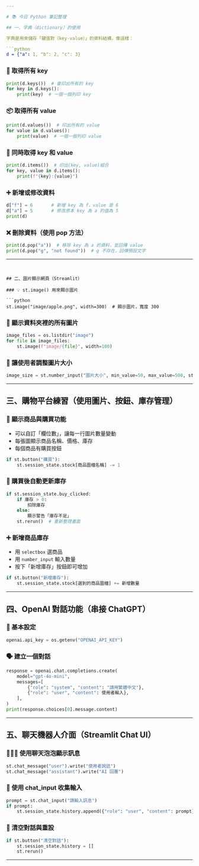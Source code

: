 ```yaml
---

# 📚 今日 Python 筆記整理

## 一、字典（dictionary）的使用

字典是用來儲存「鍵值對（key-value）」的資料結構，像這樣：

```python
d = {"a": 1, "b": 2, "c": 3}
```

### 🔑 取得所有 key

```python
print(d.keys())  # 會印出所有的 key
for key in d.keys():
    print(key)  # 一個一個列印 key
```

### 📦 取得所有 value

```python
print(d.values())  # 印出所有的 value
for value in d.values():
    print(value)  # 一個一個列印 value
```

### 🔁 同時取得 key 和 value

```python
print(d.items())  # 印出(key, value)組合
for key, value in d.items():
    print(f"{key}:{value}")
```

### ➕ 新增或修改資料

```python
d["f"] = 6       # 新增 key 為 f，value 是 6
d["a"] = 5       # 修改原本 key 為 a 的值為 5
print(d)
```

### ❌ 刪除資料（使用 pop 方法）

```python
print(d.pop("a"))  # 移除 key 為 a 的資料，並回傳 value
print(d.pop("g", "not found"))  # g 不存在，回傳預設文字
```

---
```


## 二、圖片顯示網頁（Streamlit）

### 💡 st.image() 用來顯示圖片

```python
st.image("image/apple.png", width=300)  # 顯示圖片，寬度 300
```

### 📂 顯示資料夾裡的所有圖片

```python
image_files = os.listdir("image")
for file in image_files:
    st.image(f"image/{file}", width=100)
```

### 🔧 讓使用者調整圖片大小

```python
image_size = st.number_input("圖片大小", min_value=50, max_value=500, step=50, value=100)
```

---

## 三、購物平台練習（使用圖片、按鈕、庫存管理）

### 🛒 顯示商品與購買功能

- 可以自訂「欄位數」，讓每一行圖片數量變動
- 每張圖顯示商品名稱、價格、庫存
- 每個商品有購買按鈕

```python
if st.button("購買"):
    st.session_state.stock[商品圖檔名稱] -= 1
```

### 🔄 購買後自動更新庫存

```python
if st.session_state.buy_clicked:
    if 庫存 > 0:
        扣除庫存
    else:
        顯示警告「庫存不足」
    st.rerun()  # 重新整理畫面
```

### ➕ 新增商品庫存

- 用 `selectbox` 選商品
- 用 `number_input` 輸入數量
- 按下「新增庫存」按鈕即可增加

```python
if st.button("新增庫存"):
    st.session_state.stock[選到的商品圖檔] += 新增數量
```

---

## 四、OpenAI 對話功能（串接 ChatGPT）

### 🧠 基本設定

```python
openai.api_key = os.getenv("OPENAI_API_KEY")
```

### 🗣️ 建立一個對話

```python
response = openai.chat.completions.create(
    model="gpt-4o-mini",
    messages=[
        {"role": "system", "content": "請用繁體中文"},
        {"role": "user", "content": 使用者輸入},
    ],
)
print(response.choices[0].message.content)
```

---

## 五、聊天機器人介面（Streamlit Chat UI）

### 🧑‍🤝‍🧑 使用聊天泡泡顯示訊息

```python
st.chat_message("user").write("使用者說話")
st.chat_message("assistant").write("AI 回覆")
```

### 📝 使用 chat_input 收集輸入

```python
prompt = st.chat_input("請輸入訊息")
if prompt:
    st.session_state.history.append({"role": "user", "content": prompt})
```

### 🧼 清空對話與重設

```python
if st.button("清空對話"):
    st.session_state.history = []
    st.rerun()
```

---
